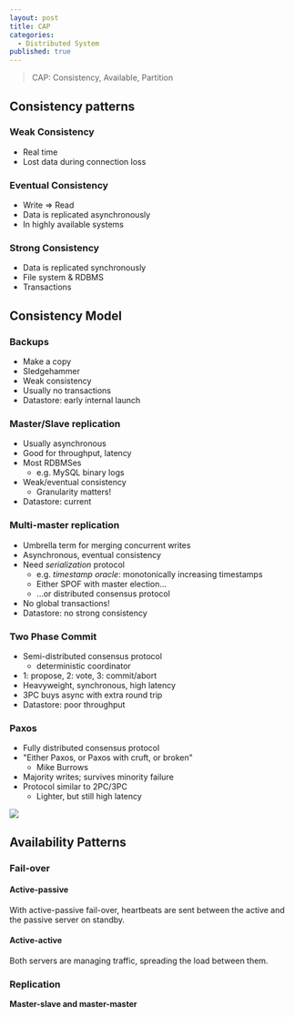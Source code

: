 ```yaml
---
layout: post
title: CAP
categories:
  - Distributed System
published: true
---
```


> CAP: Consistency, Available, Partition

## Consistency patterns
### Weak Consistency
- Real time
- Lost data during connection loss

### Eventual Consistency
- Write => Read
- Data is replicated asynchronously
- In highly available systems

### Strong Consistency
- Data is replicated synchronously
- File system & RDBMS
- Transactions

## Consistency Model
### Backups
-   Make a copy
-   Sledgehammer
-   Weak consistency
-   Usually no transactions
-   Datastore: early internal launch

### Master/Slave replication
-   Usually asynchronous
-   Good for throughput, latency
-   Most RDBMSes
	-   e.g. MySQL binary logs
-   Weak/eventual consistency
	-   Granularity matters!
-   Datastore: current

### Multi-master replication
-   Umbrella term for merging concurrent writes
-   Asynchronous, eventual consistency
-   Need _serialization_ protocol
	-   e.g. _timestamp oracle_: monotonically increasing timestamps
	-   Either SPOF with master election...
	-   ...or distributed consensus protocol
-   No global transactions!
-   Datastore: no strong consistency

### Two Phase Commit
-   Semi-distributed consensus protocol
	-   deterministic coordinator
-   1: propose, 2: vote, 3: commit/abort
-   Heavyweight, synchronous, high latency
-   3PC buys async with extra round trip
-   Datastore: poor throughput

### Paxos
-   Fully distributed consensus protocol
-   "Either Paxos, or Paxos with cruft, or broken"
	-   Mike Burrows
-   Majority writes; survives minority failure
-   Protocol similar to 2PC/3PC
	-   Lighter, but still high latency

![](CAP.png)

## Availability Patterns
### Fail-over
#### Active-passive
With active-passive fail-over, heartbeats are sent between the active and the passive server on standby.

#### Active-active
Both servers are managing traffic, spreading the load between them.

### Replication
**Master-slave and master-master**
